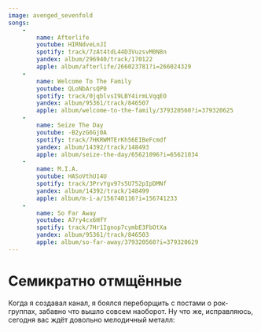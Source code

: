```yaml
---
image: avenged_sevenfold
songs:
    -
        name: Afterlife
        youtube: HIRNdveLnJI
        spotify: track/7zAt4tdL44D3VuzsvM0N8n
        yandex: album/296940/track/170122
        apple: album/afterlife/266023781?i=266024329
    -
        name: Welcome To The Family
        youtube: QLoNbArsQP0
        spotify: track/0jqblvsI9LBY4irmLVqqEO
        yandex: album/95361/track/846507
        apple: album/welcome-to-the-family/379320560?i=379320625
    -
        name: Seize The Day
        youtube: -B2yzG6Gj0A
        spotify: track/7HKRWMTErKh56EIBeFcmdf
        yandex: album/14392/track/148493
        apple: album/seize-the-day/65621096?i=65621034
    -
        name: M.I.A.
        youtube: HASoVthU14U
        spotify: track/3PrvYgv97s5U752pIpDMNf
        yandex: album/14392/track/148499
        apple: album/m-i-a/156740116?i=156741233
    -
        name: So Far Away
        youtube: A7ry4cx6HfY
        spotify: track/7Hr1Ignop7cymbE3FbOtXa
        yandex: album/95361/track/846503
        apple: album/so-far-away/379320560?i=379320629
---
```

# Семикратно отмщённые

Когда я создавал канал, я боялся переборщить с постами о рок-группах, забавно что вышло совсем наоборот.
Ну что же, исправляюсь, сегодня вас ждёт довольно мелодичный металл: